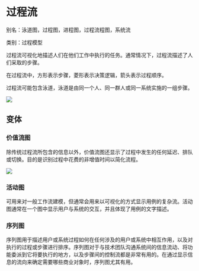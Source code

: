 # 过程流

别名：泳道图，过程图，进程图，过程流程图，系统流

类别：过程模型

过程流可视化地描述人们在他们工作中执行的任务。通常情况下，过程流描述了人们采取的步骤。

在过程流中，方形表示步骤，菱形表示决策逻辑，箭头表示过程顺序。

过程流可能包含泳道，泳道是由同一个人、同一群人或同一系统实施的一组步骤。

![](../images/过程流.png)

## 变体

### 价值流图

除传统过程流所包含的信息以外，价值流图还显示了过程中发生的任何延迟、排队或切换。目的是识别过程中花费的非增值时间以简化流程。

![](../images/价值流图.jpeg)

### 活动图

可用来对一般工作流建模，但通常会用来以可视化的方式显示用例的复杂流。活动图通常在一个图中显示用户与系统的交互，并且体现了用例的文字描述。

### 序列图

序列图用于描述用户或系统过程如何在任何涉及的用户或系统中相互作用，以及对执行的过程或步骤进行排序。序列图对于与技术团队沟通系统间的信息流动、将功能委派到它将要执行的地方，以及步骤间的控制流都是非常有用的。在通过显示信息的流向来确定需要哪些商业对象时，序列图尤其有用。

